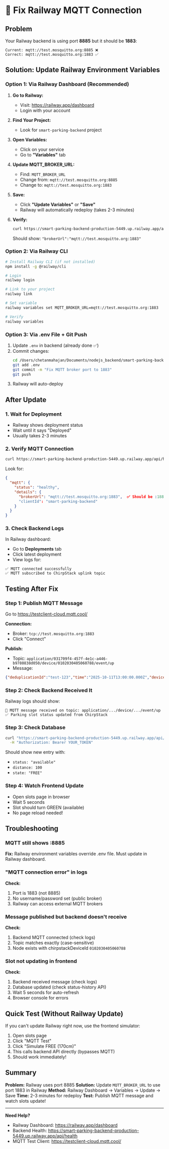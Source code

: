 # 🚀 Fix Railway MQTT Connection

## Problem
Your Railway backend is using port **8885** but it should be **1883**:
```
Current: mqtt://test.mosquitto.org:8885 ❌
Correct: mqtt://test.mosquitto.org:1883 ✅
```

## Solution: Update Railway Environment Variables

### Option 1: Via Railway Dashboard (Recommended)

1. **Go to Railway:**
   - Visit: https://railway.app/dashboard
   - Login with your account

2. **Find Your Project:**
   - Look for `smart-parking-backend` project

3. **Open Variables:**
   - Click on your service
   - Go to **"Variables"** tab

4. **Update MQTT_BROKER_URL:**
   - Find: `MQTT_BROKER_URL`
   - Change from: `mqtt://test.mosquitto.org:8885`
   - Change to: `mqtt://test.mosquitto.org:1883`

5. **Save:**
   - Click **"Update Variables"** or **"Save"**
   - Railway will automatically redeploy (takes 2-3 minutes)

6. **Verify:**
   ```bash
   curl https://smart-parking-backend-production-5449.up.railway.app/api/health | grep mqtt
   ```
   Should show: `"brokerUrl":"mqtt://test.mosquitto.org:1883"`

### Option 2: Via Railway CLI

```bash
# Install Railway CLI (if not installed)
npm install -g @railway/cli

# Login
railway login

# Link to your project
railway link

# Set variable
railway variables set MQTT_BROKER_URL=mqtt://test.mosquitto.org:1883

# Verify
railway variables
```

### Option 3: Via .env File + Git Push

1. Update `.env` in backend (already done ✅)
2. Commit changes:
   ```bash
   cd /Users/chetanmahajan/Documents/nodejs_backend/smart-parking-backend
   git add .env
   git commit -m "Fix MQTT broker port to 1883"
   git push
   ```
3. Railway will auto-deploy

## After Update

### 1. Wait for Deployment
- Railway shows deployment status
- Wait until it says "Deployed"
- Usually takes 2-3 minutes

### 2. Verify MQTT Connection
```bash
curl https://smart-parking-backend-production-5449.up.railway.app/api/health
```

Look for:
```json
{
  "mqtt": {
    "status": "healthy",
    "details": {
      "brokerUrl": "mqtt://test.mosquitto.org:1883",  ✅ Should be :1883
      "clientId": "smart-parking-backend"
    }
  }
}
```

### 3. Check Backend Logs
In Railway dashboard:
- Go to **Deployments** tab
- Click latest deployment
- View logs for:
```
✅ MQTT connected successfully
✅ MQTT subscribed to ChirpStack uplink topic
```

## Testing After Fix

### Step 1: Publish MQTT Message
Go to https://testclient-cloud.mqtt.cool/

**Connection:**
- Broker: `tcp://test.mosquitto.org:1883`
- Click "Connect"

**Publish:**
- Topic: `application/031709f4-457f-4e1c-a446-b9780838d050/device/0102030405060788/event/up`
- Message:
```json
{"deduplicationId":"test-123","time":"2025-10-11T13:00:00.000Z","deviceInfo":{"tenantId":"b50f6f67-5359-41d5-9ff3-4eae99b081aa","tenantName":"ChirpStack","applicationId":"031709f4-457f-4e1c-a446-b9780838d050","applicationName":"Test_App","deviceProfileId":"45504159-129f-42a0-90f0-2104af25e0e1","deviceProfileName":"US_Parking_Testing","deviceName":"UltraSonic_Parking_Testing","devEui":"0102030405060788","deviceClassEnabled":"CLASS_A","tags":{}},"devAddr":"009aa844","adr":true,"dr":5,"fCnt":6,"fPort":2,"confirmed":true,"data":"AKwA","object":{"distance_cm":100.0,"state":"FREE"},"rxInfo":[{"gatewayId":"dca632fffe52c445","uplinkId":38637,"nsTime":"2025-10-11T13:00:00.000Z","rssi":-95,"snr":9.2,"channel":7,"location":{},"context":"bJxjlA==","crcStatus":"CRC_OK"}],"txInfo":{"frequency":867900000,"modulation":{"lora":{"bandwidth":125000,"spreadingFactor":7,"codeRate":"CR_4_5"}}},"regionConfigId":"eu868"}
```

### Step 2: Check Backend Received It
Railway logs should show:
```
📨 MQTT message received on topic: application/.../device/.../event/up
✅ Parking slot status updated from ChirpStack
```

### Step 3: Check Database
```bash
curl "https://smart-parking-backend-production-5449.up.railway.app/api/parking-slots/YOUR_SLOT_ID/status-history" \
  -H "Authorization: Bearer YOUR_TOKEN"
```

Should show new entry with:
- `status: "available"`
- `distance: 100`
- `state: "FREE"`

### Step 4: Watch Frontend Update
- Open slots page in browser
- Wait 5 seconds
- Slot should turn GREEN (available)
- No page reload needed!

## Troubleshooting

### MQTT still shows :8885
**Fix:** Railway environment variables override .env file. Must update in Railway dashboard.

### "MQTT connection error" in logs
**Check:**
1. Port is 1883 (not 8885)
2. No username/password set (public broker)
3. Railway can access external MQTT brokers

### Message published but backend doesn't receive
**Check:**
1. Backend MQTT connected (check logs)
2. Topic matches exactly (case-sensitive)
3. Node exists with chirpstackDeviceId `0102030405060788`

### Slot not updating in frontend
**Check:**
1. Backend received message (check logs)
2. Database updated (check status-history API)
3. Wait 5 seconds for auto-refresh
4. Browser console for errors

## Quick Test (Without Railway Update)

If you can't update Railway right now, use the frontend simulator:

1. Open slots page
2. Click "MQTT Test"
3. Click "Simulate FREE (170cm)"
4. This calls backend API directly (bypasses MQTT)
5. Should work immediately!

## Summary

**Problem:** Railway uses port 8885
**Solution:** Update `MQTT_BROKER_URL` to use port 1883 in Railway
**Method:** Railway Dashboard → Variables → Update → Save
**Time:** 2-3 minutes for redeploy
**Test:** Publish MQTT message and watch slots update!

---

**Need Help?**
- Railway Dashboard: https://railway.app/dashboard
- Backend Health: https://smart-parking-backend-production-5449.up.railway.app/api/health
- MQTT Test Client: https://testclient-cloud.mqtt.cool/
